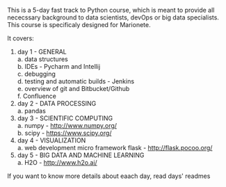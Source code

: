 This is a 5-day fast track to Python course, which is meant to provide all nececssary background to data scientists, devOps or big data specialists. This course is specificaly designed for Marionete.  

It covers:  

1. day 1 - GENERAL  
   a. data structures  
   b. IDEs - Pycharm and Intellij  
   c. debugging  
   d. testing and automatic builds - Jenkins  
   e. overview of git and Bitbucket/Github  
   f. Confluence  
2. day 2 - DATA PROCESSING  
   a. pandas  
3. day 3 - SCIENTIFIC COMPUTING  
   a. numpy - http://www.numpy.org/  
   b. scipy - https://www.scipy.org/    
4. day 4 - VISUALIZATION  
   a. web development micro framework flask - http://flask.pocoo.org/  
5. day 5 - BIG DATA AND MACHINE LEARNING  
   a. H2O - http://www.h2o.ai/  

If you want to know more details about eaach day, read days' readmes  